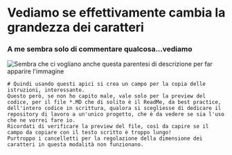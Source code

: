 # Vediamo se effettivamente cambia la grandezza dei caratteri
### A me sembra solo di commentare qualcosa...vediamo
![Sembra che ci vogliano anche questa parentesi di descrizione per far apparire l'immagine](https://images.gamewatcherstatic.com/image/file/2/36/110592/ss_2907e5059036995a15a9463c96e215a495f0aa46.jpg)
```
# Quindi usando questi apici si crea un campo per la copia delle istruzioni, interessante.
Questo però, se non ho capito male, vale solo per la preview del codice, per il file *.MD che di solito è il ReadMe, da best practice, dell'intero codice in scrittura, qualora si scegliesse di dedicare il repository di lavoro a un'unico progetto, che è da vedere se sia l'uso che ne vorrei fare io.
Ricordati di verificare la preview del file, così da capire se il campo da copiare con il testo scritto è troppo lungo!
Purtroppo i cancelletti per la regolazione della dimensione dei caratteri in questa modalità non funzionano.
```
